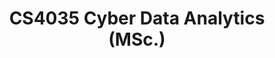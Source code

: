 ---
layout: post
title: CS4035 Cyber Data Analytics (MSc.)
course_name: Cyber Data Analytics
topic: Using Sequential Traces forAttacker Behavior Analysis
slides: CDA-attack-graphs.pdf
years: 2021
guest: 'true'
---
